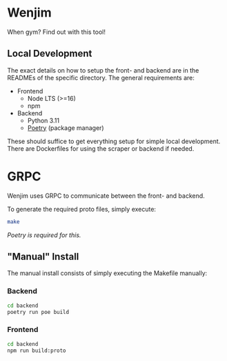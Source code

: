# Wenjim

When gym? Find out with this tool!
## Local Development

The exact details on how to setup the front- and backend are in the READMEs
of the specific directory. The general requirements are:
- Frontend
  - Node LTS (>=16)
  - npm
- Backend
  - Python 3.11
  - [Poetry](https://python-poetry.org/) (package manager)

These should suffice to get everything setup for simple local development.
There are Dockerfiles for using the scraper or backend if needed.

# GRPC
Wenjim uses GRPC to communicate between the front- and backend.

To generate the required proto files, simply execute:
```bash
make
```
*Poetry is required for this.*

## "Manual" Install
The manual install consists of simply executing the Makefile manually:

### Backend
```bash
cd backend
poetry run poe build
```

### Frontend
```bash
cd backend
npm run build:proto
```
